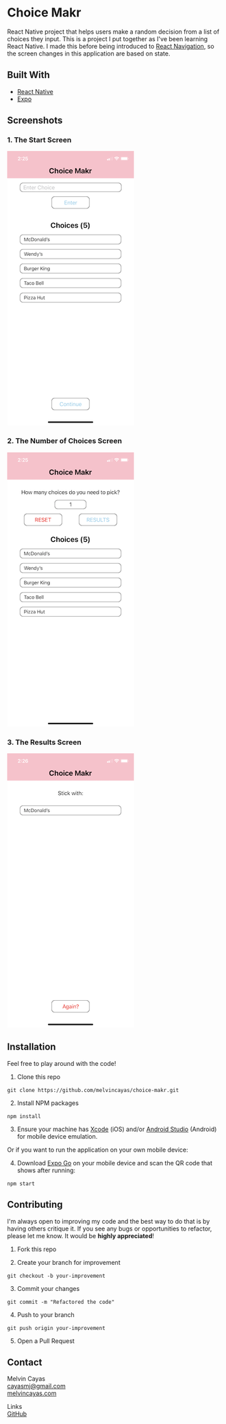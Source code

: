 # Choice Makr

React Native project that helps users make a random decision from a list of choices they input. This is a project I put together as I've been learning React Native. I made this before being introduced to [React Navigation](https://reactnavigation.org/), so the screen changes in this application are based on state.

## Built With

- [React Native](https://reactnative.dev/)
- [Expo](https://expo.dev/)

## Screenshots

### 1. The Start Screen

<img src="/screenshots/StartScreen.PNG" height="640" alt="The start screen">

### 2. The Number of Choices Screen

<img src="/screenshots/NumberOfChoicesScreen.PNG" height="640" alt="The number of choices screen">

### 3. The Results Screen

<img src="/screenshots/ResultsScreen.PNG" height="640" alt="The results screen">

## Installation

Feel free to play around with the code!

1. Clone this repo

```
git clone https://github.com/melvincayas/choice-makr.git
```

2. Install NPM packages

```
npm install
```

3. Ensure your machine has [Xcode](https://apps.apple.com/us/app/xcode/id497799835?mt=12) (iOS) and/or [Android Studio](https://developer.android.com/studio) (Android) for mobile device emulation.

Or if you want to run the application on your own mobile device:

4. Download [Expo Go](https://expo.dev/client) on your mobile device and scan the QR code that shows after running:

```
npm start
```

## Contributing

I'm always open to improving my code and the best way to do that is by having others critique it. If you see any bugs or opportunities to refactor, please let me know. It would be **highly appreciated**!

1. Fork this repo

2. Create your branch for improvement

```
git checkout -b your-improvement
```

3. Commit your changes

```
git commit -m "Refactored the code"
```

4. Push to your branch

```
git push origin your-improvement
```

5. Open a Pull Request

## Contact

Melvin Cayas  
[cayasmj@gmail.com](mailto:cayasmj@gmail.com?subject=[GitHub])  
[melvincayas.com](https://melvincayas.com/)

Links  
[GitHub](https://github.com/melvincayas/choice-makr)
